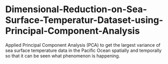 # Dimensional-Reduction-on-Sea-Surface-Temperatur-Dataset-using-Principal-Component-Analysis
Applied Principal Component Analysis (PCA) to get the largest variance of sea surface temperature data in the Pacific Ocean spatially and temporally so that it can be seen what phenomenon is happening.
